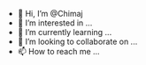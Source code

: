 - 👋 Hi, I’m @Chimaj
- 👀 I’m interested in ...
- 🌱 I’m currently learning ...
- 💞️ I’m looking to collaborate on ...
- 📫 How to reach me ...

<!---
Chimaj/Chimaj is a ✨ special ✨ repository because its `README.md` (this file) appears on your GitHub profile.
You can click the Preview link to take a look at your changes.
--->
